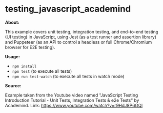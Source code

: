 # testing_javascript_academind

**About:**

This example covers unit testing, integration testing, and end-to-end testing (UI testing) in JavaScript, using Jest (as a test runner and assertion library) and Puppeteer (as an API to control a headless or full Chrome/Chromium browser for E2E testing).

**Usage:**

- `npm install`
- `npm test` (to execute all tests)
- `npm run test-watch` (to execute all tests in watch mode)

**Source:**

Example taken from the Youtube video named "JavaScript Testing Introduction Tutorial - Unit Tests, Integration Tests & e2e Tests" by Academind. Link: https://www.youtube.com/watch?v=r9HdJ8P6GQI
